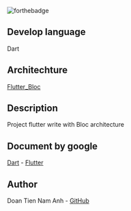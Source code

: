 <div style="text-align: justify">

![forthebadge](https://raw.githubusercontent.com/AnhDTN/api/master/image/flutter_lession.png)


## Develop language

Dart

## Architechture 

[Flutter_Bloc](https://bloclibrary.dev/)

## Description

Project flutter write with Bloc architecture


## Document by google

[Dart](https://dart.dev/guides) - [Flutter](https://flutter.dev/docs)


## Author

Doan Tien Nam Anh - [GitHub](https://github.com/AnhDTN)


</div>
